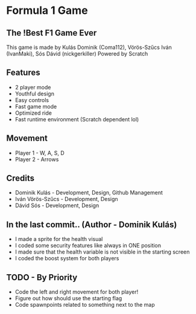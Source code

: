 # Formula 1 Game
## The !Best F1 Game Ever

This game is made by Kulás Dominik (Coma112), Vörös-Szűcs Iván (IvanMaki), Sós Dávid (nickgerkiller)
Powered by Scratch

## Features

- 2 player mode
- Youthful design
- Easy controls
- Fast game mode
- Optimized ride
- Fast runtime environment (Scratch dependent lol)

## Movement

- Player 1 - W, A, S, D
- Player 2 - Arrows

## Credits

- Dominik Kulás - Development, Design, Github Management
- Iván Vörös-Szűcs - Development, Design
- Dávid Sós - Development, Design

## In the last commit.. (Author - Dominik Kulás)
- I made a sprite for the health visual
- I coded some security features like always in ONE position
- I made sure that the health variable is not visible in the starting screen
- I coded the boost system for both players

## TODO - By Priority

- Code the left and right movement for both player!
- Figure out how should use the starting flag
- Code spawnpoints related to something next to the map